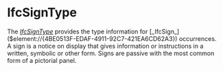 IfcSignType
===========
The [_IfcSignType_]($element://{B8D00EA4-C9E5-4f74-AB2A-D8235B911718})
provides the type information for
[_IfcSign_]($element://{4BE0513F-EDAF-4911-92C7-421EA6CD62A3}) occurrences.  
A sign is a notice on display that gives information or instructions in a
written, symbolic or other form. Signs are passive with the most common form
of a pictorial panel.


